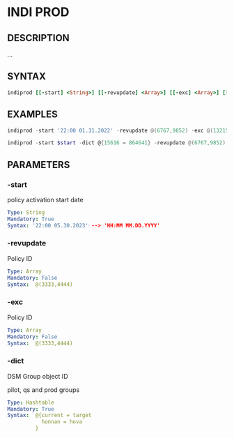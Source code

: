 # INDI PROD

## DESCRIPTION
...


## SYNTAX

```ruby
indiprod [[-start] <String>] [[-revupdate] <Array>] [[-exc] <Array>] [[-dict] <Hashtable>] 
```

## EXAMPLES

```powershell
indiprod -start '22:00 01.31.2022' -revupdate @(6767,9852) -exc @(13215,15644) -dict @{15616 = 864641}
```

```powershell
indiprod -start $start -dict @{15616 = 864641} -revupdate @(6767,9852) -exc @(13215,15644) 
```

## PARAMETERS

### -start
policy activation start date

```yaml
Type: String
Mandatory: True
Syntax: '22:00 05.30.2023' --> 'HH:MM MM.DD.YYYY'
```

### -revupdate
Policy ID 

```yaml
Type: Array
Mandatory: False
Syntax:  @(3333,4444)
```

### -exc
Policy ID 

```yaml
Type: Array
Mandatory: False
Syntax:  @(3333,4444)
```
### -dict
DSM Group object ID

pilot, qs and prod groups
```yaml
Type: Hashtable
Mandatory: True
Syntax:  @{current = target
           honnan = hova
         }
```
